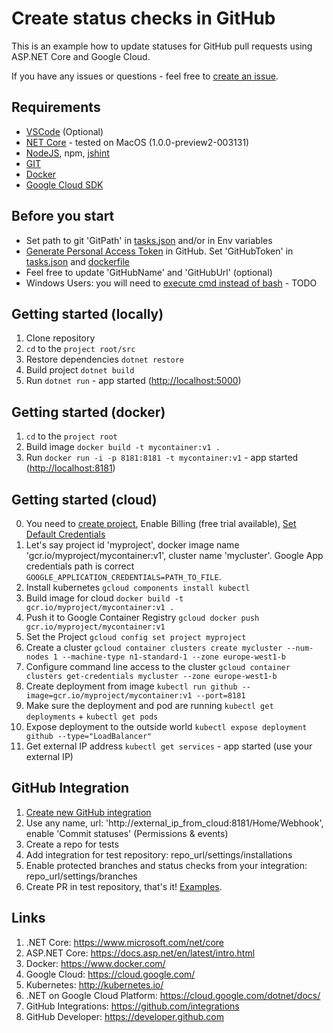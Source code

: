 # Create status checks in GitHub

This is an example how to update statuses for GitHub pull requests using ASP.NET Core and Google Cloud.

If you have any issues or questions - feel free to [create an issue](https://github.com/xferra/netcore-jshint/issues).

## Requirements
- [VSCode](https://code.visualstudio.com) (Optional)
- [NET Core](https://www.microsoft.com/net/core) - tested on MacOS (1.0.0-preview2-003131) 
- [NodeJS](https://nodejs.org/en/download/), npm, [jshint](https://www.npmjs.com/package/jshint)
- [GIT](https://git-scm.com)
- [Docker](https://www.docker.com/)
- [Google Cloud SDK](https://cloud.google.com/sdk/)

## Before you start
- Set path to git 'GitPath' in [tasks.json](https://github.com/xferra/netcore-jshint/blob/master/.vscode/launch.json#L30) and/or in Env variables
- [Generate Personal Access Token](https://github.com/settings/tokens) in GitHub. Set 'GitHubToken' in [tasks.json](https://github.com/xferra/netcore-jshint/blob/master/.vscode/launch.json#L32) and [dockerfile](https://github.com/xferra/netcore-jshint/blob/master/Dockerfile#L29)
- Feel free to update 'GitHubName' and 'GitHubUrl' (optional)
- Windows Users: you will need to [execute cmd instead of bash](https://github.com/xferra/netcore-jshint/blob/master/src/Utils/Helper.cs#L61) - TODO

## Getting started (locally)
1. Clone repository
2. `cd` to the `project root/src`
3. Restore dependencies `dotnet restore`
4. Build project `dotnet build`
5. Run `dotnet run` - app started ([http://localhost:5000](http://localhost:5000))

## Getting started (docker)
1. `cd` to the `project root`
2. Build image `docker build -t mycontainer:v1 .`
3. Run `docker run -i -p 8181:8181 -t mycontainer:v1` - app started ([http://localhost:8181](http://localhost:8181))

## Getting started (cloud)
0. You need to [create project](https://cloud.google.com/resource-manager/docs/creating-managing-projects), Enable Billing (free trial available), [Set Default Credentials](https://developers.google.com/identity/protocols/application-default-credentials)
1. Let's say project id 'myproject', docker image name 'gcr.io/myproject/mycontainer:v1', cluster name 'mycluster'. Google App credentials path is correct `GOOGLE_APPLICATION_CREDENTIALS=PATH_TO_FILE`. 
2. Install kubernetes `gcloud components install kubectl`
3. Build image for cloud `docker build -t gcr.io/myproject/mycontainer:v1 .`
4. Push it to Google Container Registry `gcloud docker push gcr.io/myproject/mycontainer:v1`
5. Set the Project `gcloud config set project myproject`
6. Create a cluster `gcloud container clusters create mycluster --num-nodes 1 --machine-type n1-standard-1 --zone europe-west1-b`
7. Configure command line access to the cluster `gcloud container clusters get-credentials mycluster --zone europe-west1-b`
8. Create deployment from image `kubectl run github --image=gcr.io/myproject/mycontainer:v1 --port=8181`
9. Make sure the deployment and pod are running `kubectl get deployments` + `kubectl get pods`
10. Expose deployment to the outside world `kubectl expose deployment github --type="LoadBalancer"`
11. Get external IP address `kubectl get services` - app started (use your external IP)

## GitHub Integration
1. [Create new GitHub integration](https://github.com/settings/integrations)
2. Use any name, url: 'http://external_ip_from_cloud:8181/Home/Webhook', enable 'Commit statuses' (Permissions & events)
3. Create a repo for tests
4. Add integration for test repository: repo_url/settings/installations
5. Enable protected branches and status checks from your integration: repo_url/settings/branches
6. Create PR in test repository, that's it! [Examples](https://github.com/xferra/xferra-Test-PR/pulls).

## Links
1. .NET Core: https://www.microsoft.com/net/core
2. ASP.NET Core: https://docs.asp.net/en/latest/intro.html
3. Docker: https://www.docker.com/
4. Google Cloud: https://cloud.google.com/
5. Kubernetes: http://kubernetes.io/
6. .NET on Google Cloud Platform: https://cloud.google.com/dotnet/docs/
7. GitHub Integrations: https://github.com/integrations
8. GitHub Developer: https://developer.github.com